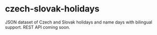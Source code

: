 # czech-slovak-holidays
JSON dataset of Czech and Slovak holidays and name days with bilingual support. REST API coming soon.
